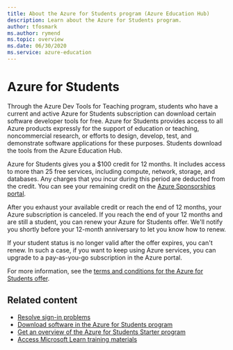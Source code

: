 ```yaml
---
title: About the Azure for Students program (Azure Education Hub)
description: Learn about the Azure for Students program.
author: tfosmark
ms.author: rymend
ms.topic: overview
ms.date: 06/30/2020
ms.service: azure-education
---
```


# Azure for Students

Through the Azure Dev Tools for Teaching program, students who have a current and active Azure for Students subscription can download certain software developer tools for free. Azure for Students provides access to all Azure products expressly for the support of education or teaching, noncommercial research, or efforts to design, develop, test, and demonstrate software applications for these purposes. Students download the tools from the Azure Education Hub.

Azure for Students gives you a $100 credit for 12 months. It includes access to more than 25 free services, including compute, network, storage, and databases. Any charges that you incur during this period are deducted from the credit. You can see your remaining credit on the [Azure Sponsorships portal](https://www.microsoftazuresponsorships.com/).

After you exhaust your available credit or reach the end of 12 months, your Azure subscription is canceled. If you reach the end of your 12 months and are still a student, you can renew your Azure for Students offer. We'll notify you shortly before your 12-month anniversary to let you know how to renew.

If your student status is no longer valid after the offer expires, you can't renew. In such a case, if you want to keep using Azure services, you can upgrade to a pay-as-you-go subscription in the Azure portal.

For more information, see the [terms and conditions for the Azure for Students offer](https://azure.microsoft.com/offers/ms-azr-0170p/).

## Related content

- [Resolve sign-in problems](troubleshoot-login.md)
- [Download software in the Azure for Students program](download-software.md)
- [Get an overview of the Azure for Students Starter program](azure-students-starter-program.md)
- [Access Microsoft Learn training materials](/training/)
